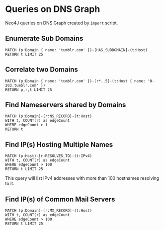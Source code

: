 # Queries on DNS Graph
Neo4J queries on DNS Graph created by `import` script.

## Enumerate Sub Domains

```
MATCH (p:Domain { name: 'tumblr.com' })-[HAS_SUBDOMAIN]-(t:Host)
RETURN t LIMIT 25
```

## Correlate two Domains

```
MATCH (p:Domain { name: 'tumblr.com' })-[r*..5]-(t:Host { name: '0-203.tumblr.com' })
RETURN p,r,t LIMIT 25
```

## Find Nameservers shared by Domains

```
MATCH (p:Domain)-[r:NS_RECORD]-(t:Host)
WITH t, COUNT(r) as edgeCount
WHERE edgeCount > 1
RETURN t
```

## Find IP(s) Hosting Multiple Names

```
MATCH (p:Host)-[r:RESOLVES_TO]-(t:IPv4)
WITH t, COUNT(r) as edgeCount
WHERE edgeCount > 100
RETURN t LIMIT 25
```

This query will list IPv4 addresses with more than 100 hostnames resolving to it.

## Find IP(s) of Common Mail Servers

```
MATCH (p:Domain)-[r:MX_RECORD]-(t:Host)
WITH t, COUNT(r) as edgeCount
WHERE edgeCount > 100
RETURN t LIMIT 25
```
